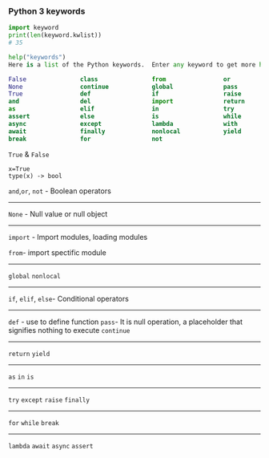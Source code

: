 ### Python 3 keywords

```python
import keyword
print(len(keyword.kwlist))
# 35

help("keywords")
Here is a list of the Python keywords.  Enter any keyword to get more help.

False               class               from                or
None                continue            global              pass
True                def                 if                  raise
and                 del                 import              return
as                  elif                in                  try
assert              else                is                  while
async               except              lambda              with
await               finally             nonlocal            yield
break               for                 not               

```
`True` & `False`
```
x=True
type(x) -> bool
```

`and`,`or`, `not` - Boolean operators

---
`None` - Null value or null object

---
`import` - Import modules, loading modules

`from`- import spectific module

---
`global`
`nonlocal`

---
`if`, `elif`, `else`- Conditional operators 

---
`def` - use to define function
`pass`- It is null operation, a placeholder that signifies nothing to execute
`continue`

---
`return`
`yield`

---
`as`
`in`
`is`

---
`try`
`except`
`raise`
`finally`

---
`for`
`while`
`break`

---
`lambda`
`await`
`async`
`assert`




